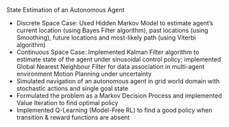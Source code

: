 State Estimation of an Autonomous Agent 
- Discrete Space Case: Used Hidden Markov Model to estimate agent’s current location (using Bayes Filter
algorithm), past locations (using Smoothing), future locations and most-likely path (using Viterbi algorithm)
- Continuous Space Case: Implemented Kalman Filter algorithm to estimate state of the agent under sinusoidal
control policy; implemented Global Nearest Neighbour Filter for data association in multi-agent environment
Motion Planning under uncertainty 
- Simulated navigation of an autonomous agent in grid world domain with stochastic actions and single goal state
- Formulated the problem as a Markov Decision Process and implemented Value Iteration to find optimal policy
- Implemented Q-Learning (Model-Free RL) to find a good policy when transition & reward functions are absent
